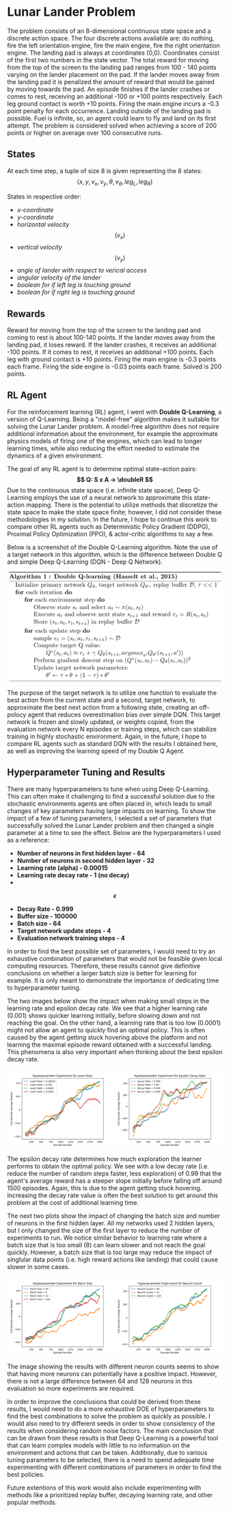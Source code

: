# Lunar Lander Problem
The problem consists of an 8-dimensional continuous state space and a discrete action space. The four discrete actions available are: do nothing, fire the left orientation engine, fire the main engine, fire the right orientation engine. The landing pad is always at coordinates (0,0). Coordinates consist of the first two numbers in the state vector. The total reward for moving from the top of the screen to the landing pad ranges from 100 - 140 points varying on the lander placement on the pad. If the lander moves away from the landing pad it is penalized the amount of reward that would be gained by moving towards the pad. An episode finishes if the lander crashes or comes to rest, receiving an additional -100 or +100 points respectively. Each leg ground contact is worth +10 points. Firing the main engine incurs a -0.3 point penalty for each occurrence. Landing outside of the landing pad is possible. Fuel is infinite, so, an agent could learn to fly and land on its first attempt. The problem is considered solved when achieving a score of 200 points or higher on average over 100 consecutive runs.

## States
At each time step, a tuple of size 8 is given representing the 8 states: 
$$\left( x,y,v_x,v_y,\theta,v_{\theta},leg_L,leg_R \right)$$

States in respective order:
- *x-coordinate* 
- *y-coordinate*
- *horizontal velocity* 
$$\left( v_x \right)$$
- *vertical velocity*
$$\left( v_y \right)$$
- *angle of lander with respect to verical access*
- *angular velocity of the lander*
- *boolean for if left leg is touching ground*
- *boolean for if right leg is touching ground*

## Rewards
Reward for moving from the top of the screen to the landing pad and coming to rest is about 100-140 points. If the lander moves away from the landing pad, it loses reward. If the lander crashes, it receives an additional -100 points. If it comes to rest, it receives an additional +100 points. Each leg with ground contact is +10 points. Firing the main engine is -0.3 points each frame. Firing the side engine is -0.03 points each frame. Solved is 200 points.

## RL Agent
For the reinforcement learning (RL) agent, I went with **Double Q-Learning**, a version of Q-Learning. Being a "model-free" algorithm makes it suitable for solving the Lunar Lander problem. A model-free algorithm does not require additional information about the environment, for example the approximate physics models of firing one of the engines, which can lead to longer learning times, while also reducing the effort needed to estimate the dynamics of a given environment.

The goal of any RL agent is to determine optimal state-action pairs:
**$$ Q: S x A -> \doubleR $$**
Due to the continuous state space (i.e. infinite state space), Deep Q-Learning employs the use of a neural network to approximate this state-action mapping. There is the potential to utilize methods that discretize the state space to make the state space finite; however, I did not consider these methodologies in my solution. In the future, I hope to continue this work to compare other RL agents such as Deterministic Policy Gradient (DDPG), Proximal Policy Optimization (PPO), & actor-critic algorithms to say a few. 

Below is a screenshot of the Double Q-Learning algorithm. Note the use of a target network in this algorithm, which is the difference between Double Q and simple Deep Q-Learning (DQN - Deep Q Network). 
<p align="center">
    <img src="./results_figures/Double_Q_Learning.png">
<p>
The purpose of the target network is to utilize one function to evaluate the best action from the current state and a second, target network, to approximate the best next action from a following state, creating an off-polocy agent that reduces overestimation bias over simple DQN. This target network is frozen and slowly updated, or weights copied, from the evaluation network every N episodes or training steps, which can stabilize training in highly stochastic environment. Again, in the future, I hope to compare RL agents such as standard DQN with the results I obtained here, as well as improving the learning speed of my Double Q Agent.

## Hyperparameter Tuning and Results
There are many hyperparameters to tune when using Deep Q-Learning. This can often make it challenging to find a successful solution due to the stochastic environments agents are often placed in, which leads to small changes of key parameters having large impacts on learning.  To show the impact of a few of tuning parameters, I selected a set of parameters that successfully solved the Lunar Lander problem and then changed a single parameter at a time to see the effect. Below are the hyperparameters I used as a reference:

- **Number of neurons in first hidden layer - 64**
- **Number of neurons in second hidden layer - 32**
- **Learning rate (alpha) - 0.00015**
- **Learning rate decay rate - 1 (no decay)**
- 
**$$\epsilon $$**
- **Decay Rate - 0.999**
- **Buffer size - 100000**
- **Batch size - 64**
- **Target network update steps - 4**
- **Evaluation network training steps - 4**

In order to find the best possible set of parameters, I would need to try an exhaustive combination of parameters that would not be feasible given local computing resources. Therefore, these results cannot give definitive conclusions on whether a larger batch size is better for learning for example. It is only meant to demonstrate the importance of dedicating time to hyperparameter tuning. 

The two images below show the impact when making small steps in the learning rate and epsilon decay rate. We see that a higher learning rate (0.001) shows quicker learning initially, before slowing down and not reaching the goal. On the other hand, a learning rate that is too low (0.0001) might not allow an agent to quickly find an optimal policy. This is often caused by the agent getting stuck hovering above the platform and not learning the maximal episode reward obtained with a successful landing. This phenomena is also very important when thinking about the best epsilon decay rate. 
<p align="center" float="left">
    <img src="./results_figures/alpha.png" width="49%" />
    <img src="./results_figures/eps_decay.png" width="49%" />
</p>
The epsilon decay rate determines how much exploration the learner performs to obtain the optimal policy. We see with a low decay rate (i.e. reduce the number of random steps faster, less exploration) of 0.99 that the agent's average reward has a steeper slope initially before falling off around 1500 episodes. Again, this is due to the agent getting stuck hovering. Increasing the decay rate value is often the best solution to get around this problem at the cost of additional learning time. 
<p></p>

The next two plots show the impact of changing the batch size and number of neurons in the first hidden layer. All my networks used 2 hidden layers, but I only changed the size of the first layer to reduce the number of experiments to run. We notice similar behavior to learning rate where a batch size that is too small (8) can learn slower and not reach the goal quickly. However, a batch size that is too large may reduce the impact of singlular data points (i.e. high reward actions like landing) that could cause slower in some cases.
<p align="center" float="left">
    <img src="./results_figures/batch_size.png" width="49%" />
    <img src="./results_figures/layer_1_neurons.png" width="49%" />
</p>
The image showing the results with different neuron counts seems to show that having more neurons can potentially have a positive impact. However, there is not a large difference between 64 and 128 neurons in this evaluation so more experiments are required. 
<p></p>

In order to improve the conclusions that could be derived from these results, I would need to do a more exhaustive DOE of hyperparameters to find the best combinations to solve the problem as quickly as possible. I would also need to try different seeds in order to show consistency of the results when considering random noise factors. The main conclusion that can be drawn from these results is that Deep Q-Learning is a powerful tool that can learn complex models with little to no information on the environment and actions that can be taken. Additionally, due to various tuning parameters to be selected, there is a need to spend adequate time experimenting with different combinations of parameters in order to find the best policies. 

Future extentions of this work would also include experimenting with methods like a prioritized replay buffer, decaying learning rate, and other popular methods. 